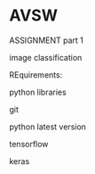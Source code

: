 # AVSW
ASSIGNMENT
part 1

image classification

REquirements:

  python libraries

  git

  python latest version
  
  tensorflow
  
  keras
  
  
